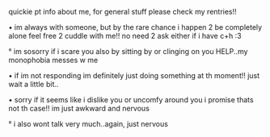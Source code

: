 quickie pt info about me, for general stuff please check my rentries!!

• im always with someone, but by the rare chance i happen 2 be completely alone feel free 2 cuddle with me!! no need 2 ask either if i have c+h :3

° im sosorry if i scare you also by sitting by or clinging on you HELP..my monophobia messes w me


• if im not responding im definitely just doing something at th moment!! just wait a little bit..


• sorry if it seems like i dislike you or uncomfy around you i promise thats not th case!! im just awkward and nervous

° i also wont talk very much..again, just nervous
<!--
**shuribox/shuribox** is a ✨ _special_ ✨ repository because its `README.md` (this file) appears on your GitHub profile.

Here are some ideas to get you started:

- 🔭 I’m currently working on ...
- 🌱 I’m currently learning ...
- 👯 I’m looking to collaborate on ...
- 🤔 I’m looking for help with ...
- 💬 Ask me about ...
- 📫 How to reach me: ...
- 😄 Pronouns: ...
- ⚡ Fun fact: ...
-->
